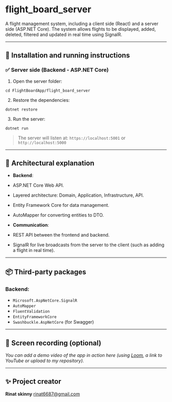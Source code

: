 # flight_board_server

A flight management system, including a client side (React) and a server side (ASP.NET Core). The system allows flights to be displayed, added, deleted, filtered and updated in real time using SignalR.

---

## 🚀 Installation and running instructions

### ✅ Server side (Backend - ASP.NET Core)

1. Open the server folder:

```
cd FlightBoardApp/flight_board_server

```

2. Restore the dependencies:

```
dotnet restore
```

3. Run the server:

```
dotnet run
```

> The server will listen at: `https://localhost:5001` or `http://localhost:5000`

---

## 🧱 Architectural explanation

- **Backend**:
- ASP.NET Core Web API.
- Layered architecture: Domain, Application, Infrastructure, API.
- Entity Framework Core for data management.
- AutoMapper for converting entities to DTO.

- **Communication**:
- REST API between the frontend and backend.
- SignalR for live broadcasts from the server to the client (such as adding a flight in real time).

---

## 📦 Third-party packages

### Backend:

- `Microsoft.AspNetCore.SignalR`
- `AutoMapper`
- `FluentValidation`
- `EntityFrameworkCore`
- `Swashbuckle.AspNetCore` (for Swagger)

---

## 🎥 Screen recording (optional)

*You can add a demo video of the app in action here (using [Loom](https://www.loom.com/), a link to YouTube or upload to my repository).*

---

## ✨ Project creator

**Rinat skinny**
[rinat6687@gmail.com](mailto:rinat6687@gmail.com)
